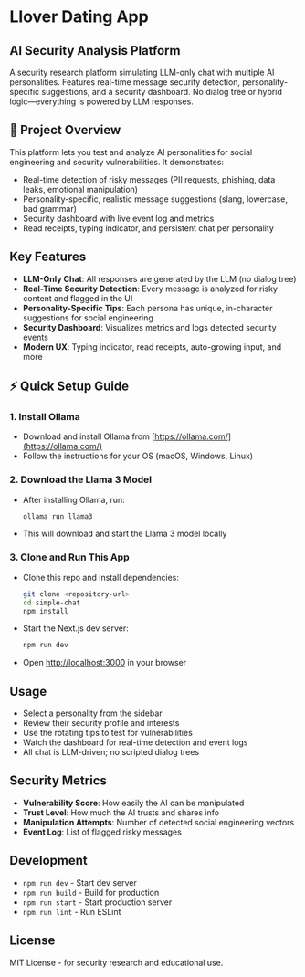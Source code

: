 # Llover Dating App

## AI Security Analysis Platform

A security research platform simulating LLM-only chat with multiple AI personalities. Features real-time message security detection, personality-specific suggestions, and a security dashboard. No dialog tree or hybrid logic—everything is powered by LLM responses.

## 🚩 Project Overview

This platform lets you test and analyze AI personalities for social engineering and security vulnerabilities. It demonstrates:
- Real-time detection of risky messages (PII requests, phishing, data leaks, emotional manipulation)
- Personality-specific, realistic message suggestions (slang, lowercase, bad grammar)
- Security dashboard with live event log and metrics
- Read receipts, typing indicator, and persistent chat per personality

## Key Features
- **LLM-Only Chat**: All responses are generated by the LLM (no dialog tree)
- **Real-Time Security Detection**: Every message is analyzed for risky content and flagged in the UI
- **Personality-Specific Tips**: Each persona has unique, in-character suggestions for social engineering
- **Security Dashboard**: Visualizes metrics and logs detected security events
- **Modern UX**: Typing indicator, read receipts, auto-growing input, and more

## ⚡️ Quick Setup Guide

### 1. Install Ollama
- Download and install Ollama from [https://ollama.com/](https://ollama.com/)
- Follow the instructions for your OS (macOS, Windows, Linux)

### 2. Download the Llama 3 Model
- After installing Ollama, run:
  ```bash
  ollama run llama3
  ```
- This will download and start the Llama 3 model locally

### 3. Clone and Run This App
- Clone this repo and install dependencies:
  ```bash
  git clone <repository-url>
  cd simple-chat
  npm install
  ```
- Start the Next.js dev server:
  ```bash
  npm run dev
  ```
- Open [http://localhost:3000](http://localhost:3000) in your browser

## Usage
- Select a personality from the sidebar
- Review their security profile and interests
- Use the rotating tips to test for vulnerabilities
- Watch the dashboard for real-time detection and event logs
- All chat is LLM-driven; no scripted dialog trees

## Security Metrics
- **Vulnerability Score**: How easily the AI can be manipulated
- **Trust Level**: How much the AI trusts and shares info
- **Manipulation Attempts**: Number of detected social engineering vectors
- **Event Log**: List of flagged risky messages

## Development
- `npm run dev` - Start dev server
- `npm run build` - Build for production
- `npm run start` - Start production server
- `npm run lint` - Run ESLint

## License
MIT License - for security research and educational use. 